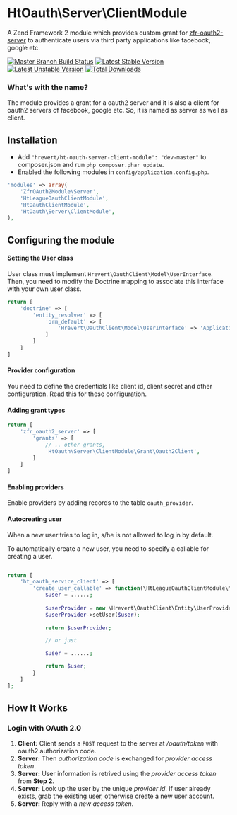 HtOauth\Server\ClientModule
======================
A Zend Framework 2 module which provides custom grant for [zfr-oauth2-server](https://github.com/zf-fr/zfr-oauth2-server) to authenticate users via third party applications like facebook, google etc.

[![Master Branch Build Status](https://api.travis-ci.org/hrevert/ht-oauth-server-client-module.png?branch=master)](http://travis-ci.org/hrevert/ht-oauth-server-client-module)
[![Latest Stable Version](https://poser.pugx.org/hrevert/ht-oauth-server-client-module/version.svg)](https://packagist.org/packages/hrevert/ht-oauth-server-client-module) 
[![Latest Unstable Version](https://poser.pugx.org/hrevert/ht-oauth-server-client-module/v/unstable.svg)](//packagist.org/packages/hrevert/ht-oauth-server-client-module) [![Total Downloads](https://poser.pugx.org/hrevert/ht-oauth-server-client-module/downloads.svg)](https://packagist.org/packages/hrevert/ht-oauth-server-client-module)

### What's with the name?
The module provides a grant for a oauth2 server and it is also a client for oauth2 servers of facebook, google etc. So, it is named as server as well as client.

## Installation
* Add `"hrevert/ht-oauth-server-client-module": "dev-master"` to composer.json and run `php composer.phar update`.
* Enabled the following modules in `config/application.config.php`.
```php
'modules' => array(
    'ZfrOAuth2Module\Server',
    'HtLeagueOauthClientModule',
    'HtOauthClientModule', 
    'HtOauth\Server\ClientModule',
),
```

## Configuring the module
#### Setting the User class
User class must implement `Hrevert\OauthClient\Model\UserInterface`. Then, you need to modify the Doctrine mapping to associate this interface with your own user class.

```php
return [
    'doctrine' => [
        'entity_resolver' => [
            'orm_default' => [
                'Hrevert\OauthClient\Model\UserInterface' => 'Application\Entity\User'
            ]
        ]
    ]
]
```

#### Provider configuration
You need to define the credentials like client id, client secret and other configuration. Read [this](https://github.com/hrevert/HtLeagueOauthClientModule/tree/0.0.1) for these configuration.

#### Adding grant types
```php
return [
    'zfr_oauth2_server' => [
        'grants' => [
            // .. other grants,
            'HtOauth\Server\ClientModule\Grant\Oauth2Client',
        ]
    ]
]
```

#### Enabling providers
Enable providers by adding records to the table `oauth_provider`.

#### Autocreating user
When a new user tries to log in, s/he is not allowed to log in by default.

To automatically create a new user, you need to specify a callable for creating a user.

```php

return [
    'ht_oauth_service_client' => [
        'create_user_callable' => function(\HtLeagueOauthClientModule\Model\UserInterface $userDetails) {
            $user = ......;
            
            $userProvider = new \Hrevert\OauthClient\Entity\UserProvider();
            $userProvider->setUser($user);
            
            return $userProvider; 

            // or just

            $user = ......;

            return $user;
        }
    ]
];
```

## How It Works
### Login with OAuth 2.0
1. **Client:** Client sends a `POST` request to the server at */oauth/token* with oauth2 authorization code.
2. **Server:** Then *authorization code* is exchanged for *provider access token*.
3. **Server:** User information is retrived using the *provider access token* from **Step 2**.
4. **Server:** Look up the user by the unique *provider id*. If user already exists, grab 
the existing user, otherwise create a new user account.
5. **Server:** Reply with a *new access token*.


